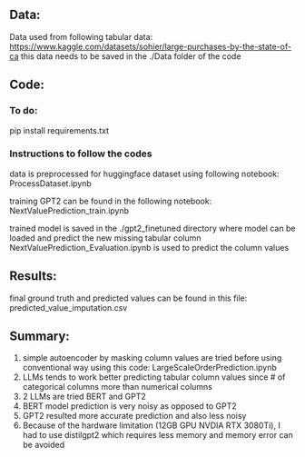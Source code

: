 ## Data:
Data used from following tabular data:
https://www.kaggle.com/datasets/sohier/large-purchases-by-the-state-of-ca
this data needs to be saved in the ./Data folder of the code

## Code:
### To do:
pip install requirements.txt

### Instructions to follow the codes
data is preprocessed for huggingface dataset using following notebook:
ProcessDataset.ipynb

training GPT2 can be found in the following notebook:
NextValuePrediction_train.ipynb

trained model is saved in the ./gpt2_finetuned directory where model can be loaded and predict the new missing tabular column
NextValuePrediction_Evaluation.ipynb is used to predict the column values

## Results:
final ground truth and predicted values can be found in this file:
predicted_value_imputation.csv

## Summary:
1. simple autoencoder by masking column values are tried before using conventional way using this code:
   LargeScaleOrderPrediction.ipynb
2. LLMs tends to work better predicting tabular column values since # of categorical columns more than numerical columns
3. 2 LLMs are tried BERT and GPT2
4. BERT model prediction is very noisy as opposed to GPT2
5. GPT2 resulted more accurate prediction and also less noisy
6. Because of the hardware limitation (12GB GPU NVDIA RTX 3080Ti), I had to use distilgpt2 which requires less memory and memory error can be avoided

